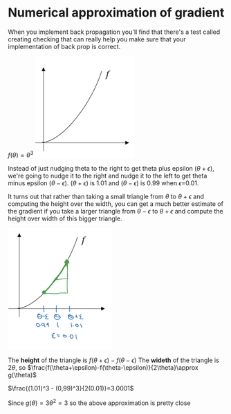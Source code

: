 # Numerical approximation of gradient

When you implement back propagation you'll find that there's a test called creating checking that can really help you make sure that your implementation of back prop is correct.

$f(\theta)=\theta ^3$
![](images/036-numerical-approximation-of-gradients-217c75c8.png)

Instead of  just nudging theta to the right to get theta plus epsilon ($\theta+\epsilon$), we're going to nudge it to the right and nudge it to the left to get theta minus epsilon ($\theta-\epsilon$). $(\theta+\epsilon)$ is 1.01 and $(\theta-\epsilon)$ is 0.99 when $\epsilon$=0.01.

 It turns out that rather than taking a small triangle from $\theta$ to $\theta+\epsilon$ and computing the height over the width, you can get a much better estimate of the gradient if you take a larger triangle from $\theta-\epsilon$ to $\theta+\epsilon$ and compute the height over width of this bigger triangle.

 ![](images/036-numerical-approximation-of-gradients-9666bee0.png)

 The **height** of the triangle is $f(\theta+\epsilon)-f(\theta-\epsilon)$
 The **wideth** of the triangle is $2\theta$, so
 $\frac{f(\theta+\epsilon)-f(\theta-\epsilon)}{2\theta}\approx g(\theta)$

 $\frac{(1.01)^3 - (0,99)^3}{2(0.01)}=3.0001$

 Since $g(\theta)=3\theta^2=3$ so the above approximation is pretty close
